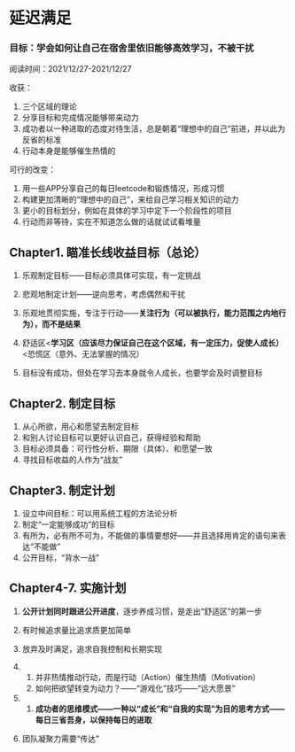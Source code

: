 # 延迟满足

### 目标：学会如何让自己在宿舍里依旧能够高效学习，不被干扰

阅读时间：2021/12/27-2021/12/27

收获：

1. 三个区域的理论
2. 分享目标和完成情况能够带来动力
3. 成功者以一种进取的态度对待生活，总是朝着“理想中的自己”前进，并以此为反省的标准
4. 行动本身是能够催生热情的

可行的改变：

1. 用一些APP分享自己的每日leetcode和锻炼情况，形成习惯
2. 构建更加清晰的“理想中的自己”，来给自己学习相关知识的动力
3. 更小的目标划分，例如在具体的学习中定下一个阶段性的项目
4. 行动而非等待，实在不知道怎么做的话就试试看堆量

 

## Chapter1. 瞄准长线收益目标（总论）

1. 乐观制定目标——目标必须具体可实现，有一定挑战
2. 悲观地制定计划——逆向思考，考虑偶然和干扰
3. 乐观地贯彻实施，专注于行动——**关注行为（可以被执行，能力范围之内地行为），而不是结果**

 

1. 舒适区<**学习区（应该尽力保证自己在这个区域，有一定压力，促使人成长）**<恐慌区（意外、无法掌握的情况）
2. 目标没有成功，但处在学习去本身就令人成长，也要学会及时调整目标

## Chapter2. 制定目标

1. 从心所欲，用心和愿望去制定目标
2. 和别人讨论目标可以更好认识自己，获得经验和帮助
3. 目标必须具备：可行性分析、期限（具体）、和愿望一致
4. 寻找目标收益的人作为“战友”

## Chapter3. 制定计划

1. 设立中间目标：可以用系统工程的方法论分析
2. 制定“一定能够成功”的目标
3. 有所为，必有所不可为，不能做的事情要想好——并且选择用肯定的语句来表达“不能做”
4. 公开目标，“背水一战”

## Chapter4-7. 实施计划

1. **公开计划同时跟进公开进度**，逐步养成习惯，是走出“舒适区”的第一步

2. 有时候追求量比追求质更加简单

3. 放弃及时满足，追求自我控制和长期实现

4. 1. 并非热情推动行动，而是行动（Action）催生热情（Motivation）
   2. 如何把欲望转变为动力？——“游戏化”技巧——“远大愿景”

5. 1. **成功者的思维模式——一种以“成长”和“自我的实现”为目的思考方式——每日三省吾身，以保持每日的进取**

6. 团队凝聚力需要“传达”

 

 

 

 
